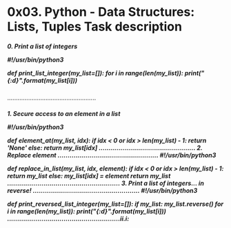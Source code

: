 <h1>0x03. Python - Data Structures: Lists, Tuples Task description
   </h1>

<h5>0. Print a list of integers
   
#!/usr/bin/python3

def print_list_integer(my_list=[]):
    for i in range(len(my_list)):
        print("{:d}".format(my_list[i]))</h5>

...................................................

<h5>1. Secure access to an element in a list

#!/usr/bin/python3

def element_at(my_list, idx):
    if idx < 0 or idx > len(my_list) - 1:
        return 'None'
    else:
        return my_list[idx]
................................................
2. Replace element 
..................................................
#!/usr/bin/python3

def replace_in_list(my_list, idx, element):
    if idx < 0 or idx > len(my_list) - 1:
        return my_list
    else:
        my_list[idx] = element
        return my_list
........................................................
3. Print a list of integers... in reverse! 
.....................................................
#!/usr/bin/python3

def print_reversed_list_integer(my_list=[]):
    if my_list:
        my_list.reverse()
        for i in range(len(my_list)):
            print("{:d}".format(my_list[i]))
........................................................ii.i:
